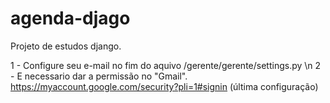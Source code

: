 # agenda-djago
Projeto de estudos django.

1 - Configure seu e-mail no fim do aquivo /gerente/gerente/settings.py \n
2 - E necessario dar a permissão no "Gmail". https://myaccount.google.com/security?pli=1#signin (última configuração)
